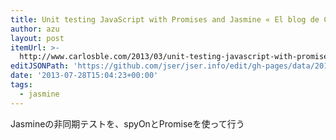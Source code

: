 ```yaml
---
title: Unit testing JavaScript with Promises and Jasmine « El blog de Carlos Ble
author: azu
layout: post
itemUrl: >-
  http://www.carlosble.com/2013/03/unit-testing-javascript-with-promises-and-jasmine/
editJSONPath: 'https://github.com/jser/jser.info/edit/gh-pages/data/2013/07/index.json'
date: '2013-07-28T15:04:23+00:00'
tags:
  - jasmine
---
```

Jasmineの非同期テストを、spyOnとPromiseを使って行う
